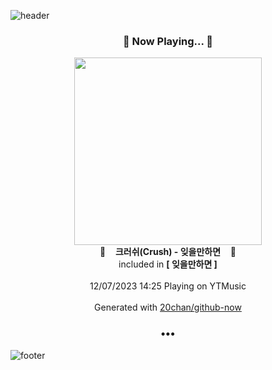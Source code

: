 ![header](https://capsule-render.vercel.app/api?type=wave&height=170&section=header&fontColor=090707&fontAlignX=45&fontAlignY=65&fontSize=100)

<h3 align="center">🎵 Now Playing... 🎵</h3>
<p align="center">
  <a href="https://music.youtube.com/watch?v=FqNkwe0a4X0">
    <img width="300" src="https://lh3.googleusercontent.com/FwKyMm5_hZHakTbsUXqjFCENZhfwA-yKQCAJnRXpdJeNdxGVLtHUPRKsx2swjeI8KzDPeVZW3p17r2Ne">
  </a>
  <br>
  🎵&nbsp&nbsp&nbsp <b>크러쉬(Crush) - 잊을만하면</b> &nbsp&nbsp&nbsp🎵
  <br>
  included in <b>[ 잊을만하면 ]</b>
  
  <br />
  <br />
  12/07/2023 14:25 Playing on YTMusic
  <br />
  <br />
  Generated with <a href="https://github.com/20chan/github-now">20chan/github-now</a>
</p>

<h3 align="center">•••</h3>

![footer](https://capsule-render.vercel.app/api?type=wave&height=150&section=footer)
